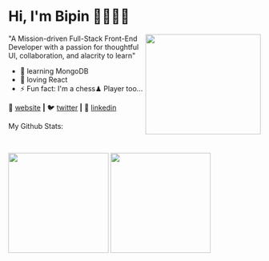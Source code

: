 # Hi, I'm Bipin 👋👨🏻‍💻 
<img src ="https://media.giphy.com/media/IpeYSEZshTefe/giphy.gif" align="right" width="230" height="200" /><!-- ### "A Mission-driven Full-Stack Front-End Developer with a passion for thoughtful UI, collaboration, and alacrity to learn" -->
"A Mission-driven Full-Stack Front-End Developer with a passion for thoughtful UI, collaboration, and alacrity to learn"
<br>

<!---
<p align = "center">
  <img src="https://github.com/bipinthecoder/bipinthecoder/blob/master/Blog-Article-MERN-Stack.jpg" width="800" height="400">
</p>
--->

- 🧠 learning MongoDB
- 💜 loving React
- ⚡ Fun fact: I'm a chess♟ Player too...

🏡 [website][website] **|** 
🐦 [twitter][twitter] **|** 
👔 [linkedin][linkedin]

My Github Stats: 

<br>

<p align = "left">
  <img src = "https://github-readme-stats.vercel.app/api?username=bipinthecoder&show_icons=true&count_private=true&theme=dracula&line_height=27" height="200px">
  <img src = "https://github-readme-stats.vercel.app/api/top-langs/?username=bipinthecoder&theme=tokyonight" height="200px">
</p>

[website]: https://bipinthecoder.github.io
[twitter]: https://twitter.com/bipinthecoder
[linkedin]: https://linkedin.com/in/bipinthecoder
